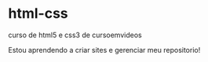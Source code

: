 # html-css
 curso de html5 e css3 de cursoemvideos

Estou aprendendo a criar sites e gerenciar meu repositorio!